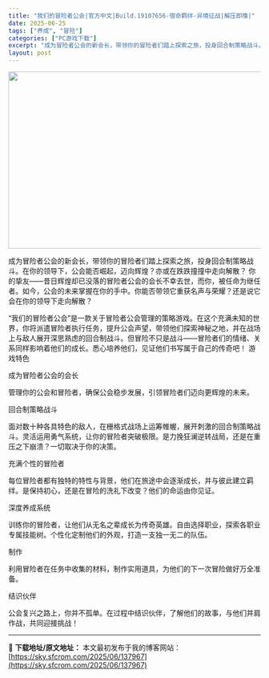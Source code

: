 ```yaml
---
title: "我们的冒险者公会|官方中文|Build.19107656-宿命羁绊-异境征战|解压即撸|"
date: 2025-06-25
tags: ["养成", "冒险"]
categories: ["PC游戏下载"]
excerpt: "成为冒险者公会的新会长，带领你的冒险者们踏上探索之旅，投身回合制策略战斗。在你的领导下，公会能否崛起，迈向辉煌？亦或在跌跌撞撞中走向解散？ 你的挚友——昔日辉煌却已没落的冒险者公会的会长不幸去世，而你，被任命为继任者。如今，公会的未来掌握在你的手中。你能否带领它重获名声与荣耀？还是说它会在你的领导下&hellip;"
layout: post
---
```


<img class="aligncenter size-full wp-image-137968" src="https://sky.sfcrom.com/wp-content/uploads/2025/06/2025062508390434.webp" alt="" width="616" height="353" />

成为冒险者公会的新会长，带领你的冒险者们踏上探索之旅，投身回合制策略战斗。在你的领导下，公会能否崛起，迈向辉煌？亦或在跌跌撞撞中走向解散？
你的挚友——昔日辉煌却已没落的冒险者公会的会长不幸去世，而你，被任命为继任者。如今，公会的未来掌握在你的手中。你能否带领它重获名声与荣耀？还是说它会在你的领导下走向解散？

“我们的冒险者公会”是一款关于冒险者公会管理的策略游戏。在这个充满未知的世界，你将派遣冒险者执行任务，提升公会声望，带领他们探索神秘之地，并在战场上与敌人展开深思熟虑的回合制战斗。但冒险不只是战斗——冒险者们的情绪、关系同样影响着他们的成长。悉心培养他们，见证他们书写属于自己的传奇吧！
游戏特色

成为冒险者公会的会长

管理你的公会和冒险者，确保公会稳步发展，引领冒险者们迈向更辉煌的未来。

回合制策略战斗

面对数十种各具特色的敌人，在栅格式战场上运筹帷幄，展开刺激的回合制策略战斗。灵活运用勇气系统，让你的冒险者突破极限。是力挽狂澜逆转战局，还是在重压之下崩溃？一切取决于你的决策。

充满个性的冒险者

每位冒险者都有独特的特性与背景，他们在旅途中会逐渐成长，并与彼此建立羁绊。是保持初心，还是在冒险的洗礼下改变？他们的命运由你见证。

深度养成系统

训练你的冒险者，让他们从无名之辈成长为传奇英雄。自由选择职业，探索各职业专属技能树。个性化定制他们的外观，打造一支独一无二的队伍。

制作

利用冒险者在任务中收集的材料，制作实用道具，为他们的下一次冒险做好万全准备。

结识伙伴

公会复兴之路上，你并不孤单。在过程中结识伙伴，了解他们的故事，与他们并肩作战，共同迎接挑战！

---
📖 **下载地址/原文地址：** 本文最初发布于我的博客网站：[https://sky.sfcrom.com/2025/06/137967](https://sky.sfcrom.com/2025/06/137967)
